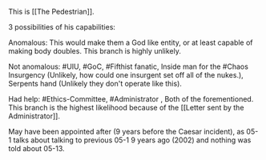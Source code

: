 This is [[The Pedestrian]].

3 possibilities of his capabilities:

Anomalous: This would make them a God like entity, or at least capable of making body doubles. This branch is highly unlikely.

Not anomalous: #UIU, #GoC, #Fifthist fanatic, Inside man for the #Chaos Insurgency (Unlikely, how could one insurgent set off all of the nukes.), Serpents hand (Unlikely they don't operate like this).

Had help: #Ethics-Committee, #Administrator , Both of the forementioned. This branch is the highest likelihood because of the [[Letter sent by the Administrator]].

May have been appointed after (9 years before the Caesar incident), as 05-1 talks about talking to previous 05-1 9 years ago (2002) and nothing was told about 05-13.